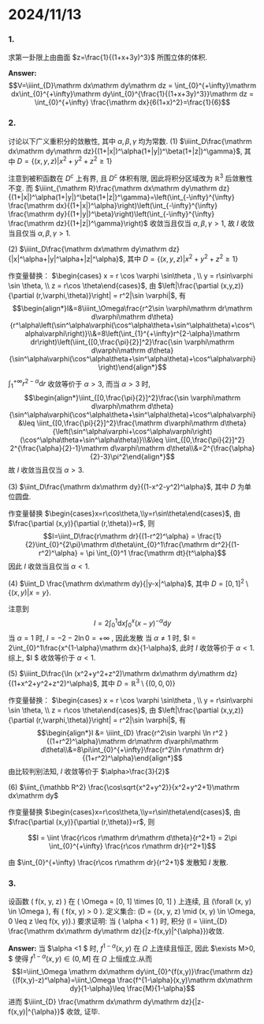 # 2024/11/13

### 1. 
求第一卦限上由曲面 $z=\frac{1}{(1+x+3y)^3}$ 所围立体的体积.

**Answer:**
$$V=\iiint_{D}\mathrm dx\mathrm dy\mathrm dz = \int_{0}^{+\infty}\mathrm dx\int_{0}^{+\infty}\mathrm dy\int_{0}^{\frac{1}{(1+x+3y)^3}}\mathrm dz = \int_{0}^{+\infty} \frac{\mathrm dx}{6(1+x)^2}=\frac{1}{6}$$

### 2.
讨论以下广义重积分的敛散性, 其中 $\alpha,\beta,\gamma$ 均为常数.
(1) $\iiint_D\frac{\mathrm dx\mathrm dy\mathrm dz}{(1+|x|)^\alpha(1+|y|)^\beta(1+|z|)^\gamma}$, 其中 $D=\{(x,y,z)|x^2+y^2+z^2\ge 1\}$

注意到被积函数在 $D^c$ 上有界, 且 $D^c$ 体积有限, 因此将积分区域改为 $\mathbb R^3$ 后敛散性不变. 而 $\iiint_{\mathrm R}\frac{\mathrm dx\mathrm dy\mathrm dz}{(1+|x|)^\alpha(1+|y|)^\beta(1+|z|)^\gamma}=\left(\int_{-\infty}^{\infty}
\frac{\mathrm dx}{(1+|x|)^\alpha}\right)\left(\int_{-\infty}^{\infty}
\frac{\mathrm dy}{(1+|y|)^\beta}\right)\left(\int_{-\infty}^{\infty}
\frac{\mathrm dz}{(1+|z|)^\gamma}\right)$ 收敛当且仅当 $\alpha,\beta,\gamma>1$, 故 $I$ 收敛当且仅当 $\alpha,\beta,\gamma>1$.

(2) $\iiint_D\frac{\mathrm dx\mathrm dy\mathrm dz}{|x|^\alpha+|y|^\alpha+|z|^\alpha}$, 其中 $D=\{(x,y,z)|x^2+y^2+z^2\ge 1\}$

作变量替换： $\begin{cases} x = r \cos \varphi \sin\theta , \\ y = r\sin\varphi \sin \theta, \\ z = r\cos \theta\end{cases}$, 由 $\left|\frac{\partial (x,y,z)}{\partial (r,\varphi,\theta)}\right| = r^2|\sin \varphi|$, 有
$$\begin{align*}I&=8\iiint_\Omega\frac{r^2\sin \varphi\mathrm dr\mathrm d\varphi\mathrm d\theta}{r^\alpha\left(\sin^\alpha\varphi(\cos^\alpha\theta+\sin^\alpha\theta)+\cos^\alpha\varphi\right)}\\&=8\left(\int_{1}^{+\infty}r^{2-\alpha}\mathrm dr\right)\left(\iint_{[0,\frac{\pi}{2}]^2}\frac{\sin \varphi\mathrm d\varphi\mathrm d\theta}{\sin^\alpha\varphi(\cos^\alpha\theta+\sin^\alpha\theta)+\cos^\alpha\varphi}\right)\end{align*}$$

$\int_{1}^{+\infty}r^{2-\alpha}\mathrm dr$ 收敛等价于 $\alpha>3$, 而当 $\alpha>3$ 时,
$$\begin{align*}\iint_{[0,\frac{\pi}{2}]^2}\frac{\sin \varphi\mathrm d\varphi\mathrm d\theta}{\sin^\alpha\varphi(\cos^\alpha\theta+\sin^\alpha\theta)+\cos^\alpha\varphi} &\leq \iint_{[0,\frac{\pi}{2}]^2}\frac{\mathrm d\varphi\mathrm d\theta}{\left(\sin^\alpha\varphi+\cos^\alpha\varphi\right)(\cos^\alpha\theta+\sin^\alpha\theta)}\\&\leq \iint_{[0,\frac{\pi}{2}]^2} 2^{\frac{\alpha}{2}-1}\mathrm d\varphi\mathrm d\theta\\&=2^{\frac{\alpha}{2}-3}\pi^2\end{align*}$$
故 $I$ 收敛当且仅当 $\alpha>3$.

(3) $\iint_D\frac{\mathrm dx\mathrm dy}{(1-x^2-y^2)^\alpha}$, 其中 $D$ 为单位圆盘.

作变量替换 $\begin{cases}x=r\cos\theta,\\y=r\sin\theta\end{cases}$, 由 $\frac{\partial (x,y)}{\partial (r,\theta)}=r$, 则
$$I=\iint_D\frac{r\mathrm dr}{(1-r^2)^\alpha} = \frac{1}{2}\int_{0}^{2\pi}\mathrm d\theta\int_{0}^1\frac{\mathrm dr^2}{(1-r^2)^\alpha} = \pi \int_{0}^1 \frac{\mathrm dt}{t^\alpha}$$
因此 $I$ 收敛当且仅当 $\alpha<1$.

(4) $\iint_D \frac{\mathrm dx\mathrm dy}{|y-x|^\alpha}$, 其中 $D=[0,1]^2\setminus \{(x,y)|x=y\}$.

注意到
$$I=2\int_{0}^1\mathrm dx\int_{0}^x (x-y)^{-\alpha}\mathrm dy$$
当 $\alpha =1$ 时, $I = -2-2\ln 0 = +\infty$ , 因此发散
当 $\alpha \neq 1$ 时, $I = 2\int_{0}^1\frac{x^{1-\alpha}\mathrm dx}{1-\alpha}$, 此时 $I$ 收敛等价于 $\alpha<1$.
综上, $I $ 收敛等价于 $\alpha<1$.

(5) $\iiint_D\frac{\ln (x^2+y^2+z^2)\mathrm dx\mathrm dy\mathrm dz}{(1+x^2+y^2+z^2)^\alpha}$, 其中 $D=\mathbb R^3\setminus \{(0,0,0)\}$

作变量替换： $\begin{cases} x = r \cos \varphi \sin\theta , \\ y = r\sin\varphi \sin \theta, \\ z = r\cos \theta\end{cases}$, 由 $\left|\frac{\partial (x,y,z)}{\partial (r,\varphi,\theta)}\right| = r^2|\sin \varphi|$, 有
$$\begin{align*}I &= \iiint_{D} \frac{r^2\sin \varphi \ln r^2 }{(1+r^2)^\alpha}\mathrm dr\mathrm d\varphi\mathrm d\theta\\&=8\pi\int_{0}^{+\infty}\frac{r^2\ln r\mathrm dr}{(1+r^2)^\alpha}\end{align*}$$
由比较判别法知, $I$ 收敛等价于 $\alpha>\frac{3}{2}$

(6) $\iint_{\mathbb R^2} \frac{\cos\sqrt{x^2+y^2}}{x^2+y^2+1}\mathrm dx\mathrm dy$

作变量替换 $\begin{cases}x=r\cos\theta,\\y=r\sin\theta\end{cases}$, 由 $\frac{\partial (x,y)}{\partial (r,\theta)}=r$, 则

$$I = \iint \frac{r\cos r\mathrm dr\mathrm d\theta}{r^2+1} = 2\pi \int_{0}^{+\infty} \frac{r\cos r\mathrm dr}{r^2+1}$$

由 $\int_{0}^{+\infty} \frac{r\cos r\mathrm dr}{r^2+1}$ 发散知 $I$ 发散.
### 3.
设函数 \( f(x, y, z) \) 在 \( \Omega = [0, 1] \times [0, 1] \) 上连续, 且 \(\forall (x, y) \in \Omega \), 有 \( f(x, y) > 0 \). 定义集合: \(D = \{(x, y, z) \mid (x, y) \in \Omega, 0 \leq z \leq f(x, y)\}.\) 要求证明: 当 \( \alpha < 1 \) 时, 积分 \(I = \iiint_{D} \frac{\mathrm dx\mathrm dy\mathrm dz}{|z-f(x,y)|^{\alpha}}\)收敛.

**Answer:**
当 $\alpha <1 $ 时, $f^{1-\alpha}(x,y)$ 在 $\Omega$ 上连续且恒正, 因此 $\exists M>0, $ 使得 $f^{1-\alpha}(x,y)\in (0,M]$ 在 $\Omega$ 上恒成立.从而
$$I=\iint_\Omega \mathrm dx\mathrm dy\int_{0}^{f(x,y)}\frac{\mathrm dz}{(f(x,y)-z)^\alpha}=\iint_\Omega \frac{f^{1-\alpha}(x,y)\mathrm dx\mathrm dy}{1-\alpha}\leq \frac{M}{1-\alpha}$$
进而 $\iiint_{D} \frac{\mathrm dx\mathrm dy\mathrm dz}{|z-f(x,y)|^{\alpha}}$ 收敛, 证毕.